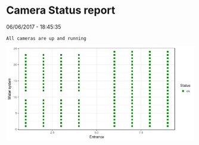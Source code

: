 Camera Status report
================
06/06/2017 - 18:45:35

    All cameras are up and running

![](camreport_files/figure-markdown_github/unnamed-chunk-2-1.png)
